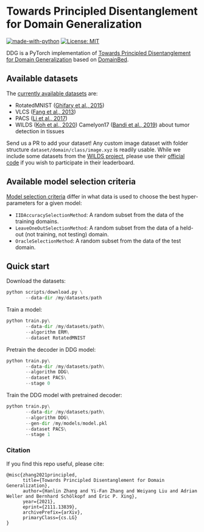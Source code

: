 # Towards Principled Disentanglement for Domain Generalization

[![made-with-python](https://img.shields.io/badge/Made%20with-Python-red.svg)](#python)
[![License: MIT](https://img.shields.io/badge/License-MIT-yellow.svg)](https://opensource.org/licenses/MIT)

DDG is a PyTorch implementation of [Towards Principled Disentanglement for Domain Generalization](https://arxiv.org/abs/2111.13839) based on [DomainBed](https://github.com/facebookresearch/DomainBed).
## Available datasets

The [currently available datasets](datasets.py) are:

* RotatedMNIST ([Ghifary et al., 2015](https://arxiv.org/abs/1508.07680))
* VLCS  ([Fang et al., 2013](https://openaccess.thecvf.com/content_iccv_2013/papers/Fang_Unbiased_Metric_Learning_2013_ICCV_paper.pdf))
* PACS ([Li et al., 2017](https://arxiv.org/abs/1710.03077))
* WILDS ([Koh et al., 2020](https://arxiv.org/abs/2012.07421)) Camelyon17 ([Bandi et al., 2019](https://pubmed.ncbi.nlm.nih.gov/30716025/)) about tumor detection in tissues

Send us a PR to add your dataset! Any custom image dataset with folder structure `dataset/domain/class/image.xyz` is readily usable. While we include some datasets from the [WILDS project](https://wilds.stanford.edu/), please use their [official code](https://github.com/p-lambda/wilds/) if you wish to participate in their leaderboard.

## Available model selection criteria

[Model selection criteria](model_selection.py) differ in what data is used to choose the best hyper-parameters for a given model:

* `IIDAccuracySelectionMethod`: A random subset from the data of the training domains.
* `LeaveOneOutSelectionMethod`: A random subset from the data of a held-out (not training, not testing) domain.
* `OracleSelectionMethod`: A random subset from the data of the test domain.

## Quick start

Download the datasets:

```python
python scripts/download.py \
       --data-dir /my/datasets/path
```

Train a model:

```python
python train.py\
       --data-dir /my/datasets/path\
       --algorithm ERM\
       --dataset RotatedMNIST
```

Pretrain the decoder in DDG model:

```python
python train.py\
       --data-dir /my/datasets/path\
       --algorithm DDG\
       --dataset PACS\
       --stage 0
```

Train the DDG model with pretrained decoder:

```python
python train.py\
       --data-dir /my/datasets/path\
       --algorithm DDG\
       --gen-dir /my/models/model.pkl
       --dataset PACS\
       --stage 1
```

### Citation 
If you find this repo useful, please cite: 
```
@misc{zhang2021principled,
      title={Towards Principled Disentanglement for Domain Generalization}, 
      author={Hanlin Zhang and Yi-Fan Zhang and Weiyang Liu and Adrian Weller and Bernhard Schölkopf and Eric P. Xing},
      year={2021},
      eprint={2111.13839},
      archivePrefix={arXiv},
      primaryClass={cs.LG}
}
```